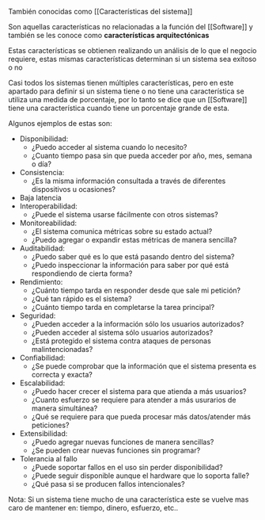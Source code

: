 También conocidas como [[Características del sistema]]

Son aquellas características no relacionadas a la función del [[Software]] y también se les conoce como **características arquitectónicas**

Estas características se obtienen realizando un análisis de lo que el negocio requiere, estas mismas características determinan si un sistema sea exitoso o no

Casi todos los sistemas tienen múltiples características, pero en este apartado para definir si un sistema tiene o no tiene una característica se utiliza una medida de porcentaje, por lo tanto se dice que un [[Software]] tiene una característica cuando tiene un porcentaje grande de esta.

Algunos ejemplos de estas son:
- Disponibilidad:
	- ¿Puedo acceder al sistema cuando lo necesito?
	- ¿Cuanto tiempo pasa sin que pueda acceder por año, mes, semana o día?
- Consistencia:
	- ¿Es la misma información consultada a través de diferentes dispositivos u ocasiones?
- Baja latencia
- Interoperabilidad:
	- ¿Puede el sistema usarse fácilmente con otros sistemas?
- Monitoreabilidad:
	- ¿El sistema comunica métricas sobre su estado actual?
	- ¿Puedo agregar o expandir estas métricas de manera sencilla?
- Auditabilidad:
	- ¿Puedo saber qué es lo que está pasando dentro del sistema?
	- ¿Puedo inspeccionar la información para saber por qué está respondiendo de cierta forma?
- Rendimiento:
	- ¿Cuánto tiempo tarda en responder desde que sale mi petición?
	- ¿Qué tan rápido es el sistema?
	- ¿Cuánto tiempo tarda en completarse la tarea principal?
- Seguridad:
	- ¿Pueden acceder a la información sólo los usuarios autorizados?
	- ¿Pueden acceder al sistema sólo usuarios autorizados?
	- ¿Está protegido el sistema contra ataques de personas malintencionadas?
- Confiabilidad:
	- ¿Se puede comprobar que la información que el sistema presenta es correcta y exacta?
- Escalabilidad:
	- ¿Puedo hacer crecer el sistema para que atienda a más usuarios?
	- ¿Cuanto esfuerzo se requiere para atender a más usurarios de manera simultánea?
	- ¿Qué se requiere para que pueda procesar más datos/atender más peticiones?
- Extensibilidad:
	- ¿Puedo agregar nuevas funciones de manera sencillas?
	- ¿Se pueden crear nuevas funciones sin programar?
- Tolerancia al fallo
	- ¿Puede soportar fallos en el uso sin perder disponibilidad?
	- ¿Puede seguir disponible aunque el hardware que lo soporta falle?
	- ¿Qué pasa si se producen fallos intencionales?

Nota: Si un sistema tiene mucho de una característica este se vuelve mas caro de mantener en: tiempo, dinero, esfuerzo, etc..

